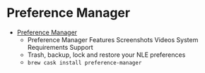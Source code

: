 # Preference Manager
- [Preference Manager](https://www.digitalrebellion.com/prefman/)
  -  Preference Manager Features Screenshots Videos System Requirements Support
  - Trash, backup, lock and restore your NLE preferences
  - `brew cask install preference-manager`

